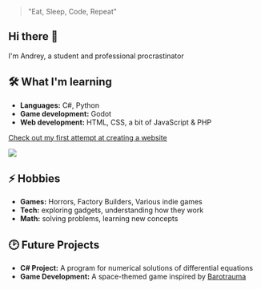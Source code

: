 > "Eat, Sleep, Code, Repeat"

## Hi there 👋

I'm Andrey, a student and professional procrastinator 

## 🛠 What I'm learning
- **Languages:** C#, Python  
- **Game development:** Godot
- **Web development:** HTML, CSS, a bit of JavaScript & PHP

[Check out my first attempt at creating a website](https://andrey80000.github.io/FirstNormalTry/)

![](https://i.redd.it/8zgitogefis81.gif)

## ⚡ Hobbies
- **Games:** Horrors, Factory Builders, Various indie games
- **Tech:** exploring gadgets, understanding how they work
- **Math:** solving problems, learning new concepts

## 🕑 Future Projects
- **C# Project:** A program for numerical solutions of differential equations  
- **Game Development:** A space-themed game inspired by [Barotrauma](https://store.steampowered.com/app/602960/Barotrauma/)
